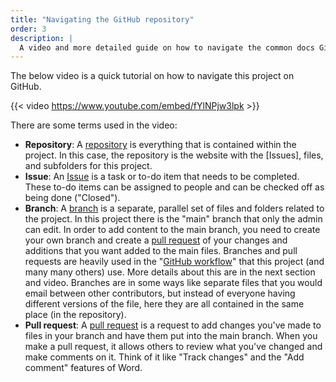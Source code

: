 ```yaml
---
title: "Navigating the GitHub repository"
order: 3
description: |
  A video and more detailed guide on how to navigate the common docs GitHub repository.
---
```


The below video is a quick tutorial on how to navigate this project on
GitHub.

{{< video https://www.youtube.com/embed/fYlNPjw3lpk >}}

There are some terms used in the video:

-   **Repository**: A
    [repository](https://docs.github.com/en/github/creating-cloning-and-archiving-repositories/about-repositories)
    is everything that is contained within the project. In this case,
    the repository is the website with the \[Issues\], files, and
    subfolders for this project.
-   **Issue**: An [Issue](https://guides.github.com/features/issues/) is
    a task or to-do item that needs to be completed. These to-do items
    can be assigned to people and can be checked off as being done
    ("Closed").
-   **Branch**: A
    [branch](https://docs.github.com/en/github/getting-started-with-github/github-glossary#branch)
    is a separate, parallel set of files and folders related to the
    project. In this project there is the "main" branch that only the
    admin can edit. In order to add content to the main branch, you need
    to create your own branch and create a [pull
    request](https://docs.github.com/en/github/collaborating-with-issues-and-pull-requests/about-pull-requests)
    of your changes and additions that you want added to the main files.
    Branches and pull requests are heavily used in the "[GitHub
    workflow](https://guides.github.com/introduction/flow/)" that this
    project (and many many others) use. More details about this are in
    the next section and video. Branches are in some ways like separate
    files that you would email between other contributors, but instead
    of everyone having different versions of the file, here they are all
    contained in the same place (in the repository).
-   **Pull request**: A [pull
    request](https://docs.github.com/en/github/collaborating-with-issues-and-pull-requests/about-pull-requests)
    is a request to add changes you've made to files in your branch and
    have them put into the main branch. When you make a pull request, it
    allows others to review what you've changed and make comments on it.
    Think of it like "Track changes" and the "Add comment" features of
    Word.
